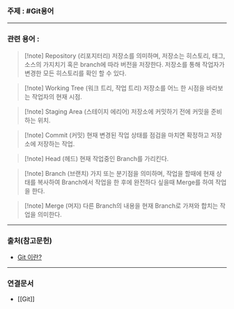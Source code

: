 ### 주제 : #Git용어

___


### 관련 용어 : 

>[!note] Repository (리포지터리)
> 저장소를 의미하며, 저장소는 히스토리, 태그, 소스의 가지치기 혹은 branch에 따라 버전을 저장한다.
> 저장소를 통해 작업자가 변경한 모든 히스토리를 확인 할 수 있다.

>[!note] Working Tree (워크 트리, 작업 트리)
> 저장소를 어느 한 시점을 바라보는 작업자의 현재 시점.

>[!note] Staging Area (스테이지 에리어)
> 저장소에 커밋하기 전에 커밋을 준비하는 위치.

>[!note] Commit (커밋)
> 현재 변경된 작업 상태를 점검을 마치면 확정하고 저장소에 저장하는 작업.

>[!note] Head (헤드)
> 현재 작업중인 Branch를 가리킨다.

>[!note] Branch (브랜치)
> 가지 또는 분기점을 의미하며, 작업을 할때에 현재 상태를 복사하여 Branch에서 작업을 한 후에 완전하다 싶을때 Merge를 하여 작업을 한다.

>[!note] Merge (머지)
> 다른 Branch의 내용을 현재 Branch로 가져와 합치는 작업을 의미한다.


___

### 출처(참고문헌)

- [Git 이란? ](https://goddaehee.tistory.com/91)

___

### 연결문서

- [[Git]]

